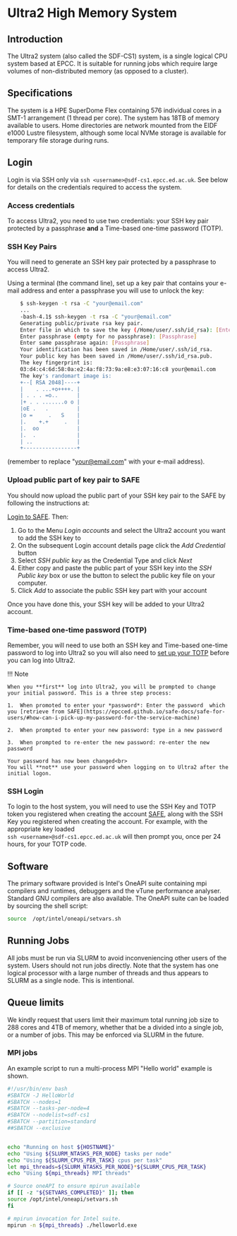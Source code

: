 # Ultra2 High Memory System

## Introduction

The Ultra2 system (also called the SDF-CS1) system, is a single logical CPU system based at EPCC. It is suitable for running jobs which require large volumes of non-distributed memory (as opposed to a cluster).

## Specifications

The system is a HPE SuperDome Flex containing 576 individual cores in a SMT-1 arrangement (1 thread per core). The system has 18TB of memory available to users. Home directories are network mounted from the EIDF e1000 Lustre filesystem, although some local NVMe storage is available for temporary file storage during runs.

## Login

Login is via SSH only via `ssh <username>@sdf-cs1.epcc.ed.ac.uk`. See below for details on the credentials required to access the system.

### Access credentials

To access Ultra2, you need to use two credentials: your SSH key pair protected by a passphrase **and** a Time-based one-time password (TOTP).

### SSH Key Pairs

You will need to generate an SSH key pair protected by a passphrase to access Ultra2.

Using a terminal (the command line), set up a key pair that contains your e-mail address and enter a passphrase you will use to unlock the key:

```bash
    $ ssh-keygen -t rsa -C "your@email.com"
    ...
    -bash-4.1$ ssh-keygen -t rsa -C "your@email.com"
    Generating public/private rsa key pair.
    Enter file in which to save the key (/Home/user/.ssh/id_rsa): [Enter]
    Enter passphrase (empty for no passphrase): [Passphrase]
    Enter same passphrase again: [Passphrase]
    Your identification has been saved in /Home/user/.ssh/id_rsa.
    Your public key has been saved in /Home/user/.ssh/id_rsa.pub.
    The key fingerprint is:
    03:d4:c4:6d:58:0a:e2:4a:f8:73:9a:e8:e3:07:16:c8 your@email.com
    The key's randomart image is:
    +--[ RSA 2048]----+
    |    . ...+o++++. |
    | . . . =o..      |
    |+ . . .......o o |
    |oE .   .         |
    |o =     .   S    |
    |.    +.+     .   |
    |.  oo            |
    |.  .             |
    | ..              |
    +-----------------+
```

(remember to replace "<your@email.com>" with your e-mail address).

### Upload public part of key pair to SAFE

You should now upload the public part of your SSH key pair to the SAFE by following the instructions at:

[Login to SAFE](https://safe.epcc.ed.ac.uk/). Then:

 1. Go to the Menu *Login accounts* and select the Ultra2 account you want to add the SSH key to
 1. On the subsequent Login account details page click the *Add Credential* button
 1. Select *SSH public key* as the Credential Type and click *Next*
 1. Either copy and paste the public part of your SSH key into the *SSH Public key* box or use the button to select the public key file on your computer.
 1. Click *Add* to associate the public SSH key part with your account

Once you have done this, your SSH key will be added to your Ultra2 account.

### Time-based one-time password (TOTP)

Remember, you will need to use both an SSH key and Time-based one-time password to log into Ultra2 so you will also need to [set up your TOTP](https://epcced.github.io/safe-docs/safe-for-users/#how-to-turn-on-mfa-on-your-machine-account) before you can log into Ultra2.

!!! Note

    When you **first** log into Ultra2, you will be prompted to change your initial password. This is a three step process:

    1.  When promoted to enter your *password*: Enter the password  which you [retrieve from SAFE](https://epcced.github.io/safe-docs/safe-for-users/#how-can-i-pick-up-my-password-for-the-service-machine)

    2.  When prompted to enter your new password: type in a new password

    3.  When prompted to re-enter the new password: re-enter the new password

    Your password has now been changed<br>
    You will **not** use your password when logging on to Ultra2 after the initial logon.

### SSH Login

To login to the host system, you will need to use the SSH Key and TOTP token you registered when creating the account [SAFE](https://www.safe.epcc.ed.ac.uk), along with the SSH Key you registered when creating the account. For example, with the appropriate key loaded<br>`ssh <username>@sdf-cs1.epcc.ed.ac.uk` will then prompt you, once per 24 hours, for your TOTP code.

## Software

The primary software provided is Intel's OneAPI suite containing mpi compilers and runtimes, debuggers and the vTune performance analyser. Standard GNU compilers are also available.
The OneAPI suite can be loaded by sourcing the shell script:

```bash
source  /opt/intel/oneapi/setvars.sh
```

## Running Jobs

All jobs must be run via SLURM to avoid inconveniencing other users of the system. Users should not run jobs directly. Note that the system has one logical processor with a large number of threads and thus appears to SLURM as a single node. This is intentional.

## Queue limits

We kindly request that users limit their maximum total running job size to 288 cores and 4TB of memory, whether that be a divided into a single job, or a number of jobs.
This may be enforced via SLURM in the future.

### MPI jobs

An example script to run a multi-process MPI "Hello world" example is shown.

```bash
#!/usr/bin/env bash
#SBATCH -J HelloWorld
#SBATCH --nodes=1
#SBATCH --tasks-per-node=4
#SBATCH --nodelist=sdf-cs1
#SBATCH --partition=standard
##SBATCH --exclusive


echo "Running on host ${HOSTNAME}"
echo "Using ${SLURM_NTASKS_PER_NODE} tasks per node"
echo "Using ${SLURM_CPUS_PER_TASK} cpus per task"
let mpi_threads=${SLURM_NTASKS_PER_NODE}*${SLURM_CPUS_PER_TASK}
echo "Using ${mpi_threads} MPI threads"

# Source oneAPI to ensure mpirun available
if [[ -z "${SETVARS_COMPLETED}" ]]; then
source /opt/intel/oneapi/setvars.sh
fi

# mpirun invocation for Intel suite.
mpirun -n ${mpi_threads} ./helloworld.exe
```

